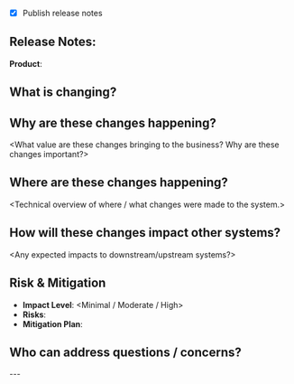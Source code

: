 - [x] Publish release notes

Release Notes:
---
**Product**: <Name>

## What is changing?
<Business-level description of what changes are being released.>

## Why are these changes happening?
<What value are these changes bringing to the business? Why are these changes important?>

## Where are these changes happening?
<Technical overview of where / what changes were made to the system.>

## How will these changes impact other systems?
<Any expected impacts to downstream/upstream systems?>

## Risk & Mitigation
- **Impact Level**: <Minimal / Moderate / High>  
- **Risks**: <Brief description of potential risks or concerns.>  
- **Mitigation Plan**: <Steps taken to reduce or eliminate risk. Include rollback steps in case of failure or unexpected issues.>

## Who can address questions / concerns?
<Point of contact for this release>
---
